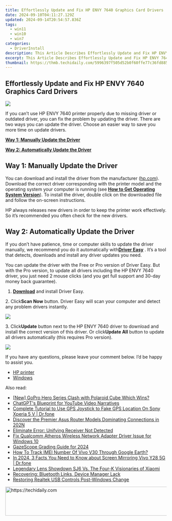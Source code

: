 ```yaml
---
title: Effortlessly Update and Fix HP ENVY 7640 Graphics Card Drivers
date: 2024-09-10T04:11:27.129Z
updated: 2024-09-14T20:54:57.836Z
tags:
  - win11
  - win10
  - win7
categories:
  - DriverInstall
description: This Article Describes Effortlessly Update and Fix HP ENVY 7640 Graphics Card Drivers
excerpt: This Article Describes Effortlessly Update and Fix HP ENVY 7640 Graphics Card Drivers
thumbnail: https://thmb.techidaily.com/5996397f505d52b0f60ffe77c36fd8859621590a57dd0707f44eeaa06c560dbc.jpg
---
```


## Effortlessly Update and Fix HP ENVY 7640 Graphics Card Drivers

![](https://images.drivereasy.com/wp-content/uploads/2017/08/img_598020f5aa6b1.jpg) 

 If you can’t use HP ENVY 7640 printer properly due to missing driver or outdated driver, you can fix the problem by updating the driver. There are two ways you can update the driver. Choose an easier way to save you more time on update drivers. 

**[Way 1: Manually Update the Driver](https://tools.techidaily.com/drivereasy/download/)** 

**[Way 2: Automatically Update the Driver](https://tools.techidaily.com/drivereasy/download/)** 

 ##  Way 1: Manually Update the Driver

 You can download and install the driver from the manufacturer ([hp.com](http://www8.hp.com)). Download the correct driver corresponding with the printer model and the operating system your computer is running (see **[How to Get Operating System Version](https://tools.techidaily.com/drivereasy/download/)**). To install the driver, double click on the downloaded file and follow the on-screen instructions.

 HP always releases new drivers in order to keep the printer work effectively. So it’s recommended you often check for the new drivers.

 ##  Way 2: Automatically Update the Driver

 If you don’t have patience, time or computer skills to update the driver manually, we recommend you do it automatically with[**Driver Easy**](https://tools.techidaily.com/drivereasy/download/) . It’s a tool that detects, downloads and install any driver updates you need.

 You can update the driver with the Free or Pro version of Driver Easy. But with the Pro version, to update all drivers including the HP ENVY 7640 driver, you just need 2 mouse clicks (and you get full support and 30-day money back guarantee). 

 1. **[Download](https://tools.techidaily.com/drivereasy/download/)**  and install Driver Easy.

 2\. Click**Scan Now** button. Driver Easy will scan your computer and detect any problem drivers instantly.

![](https://images.drivereasy.com/wp-content/uploads/2017/08/img_598030c023837.png) 

 3\. Click**Update** button next to the HP ENVY 7640 driver to download and install the correct version of this driver. Or click**Update All** button to update all drivers automatically (this requires Pro version).

![](https://images.drivereasy.com/wp-content/uploads/2017/08/img_59803380cac5a.jpg) 

 If you have any questions, please leave your comment below. I’d be happy to assist you.

* [HP printer](https://tools.techidaily.com/drivereasy/download/)
* [Windows](https://tools.techidaily.com/drivereasy/download/)

<ins class="adsbygoogle"
     style="display:block"
     data-ad-format="autorelaxed"
     data-ad-client="ca-pub-7571918770474297"
     data-ad-slot="1223367746"></ins>

<ins class="adsbygoogle"
     style="display:block"
     data-ad-client="ca-pub-7571918770474297"
     data-ad-slot="8358498916"
     data-ad-format="auto"
     data-full-width-responsive="true"></ins>

<span class="atpl-alsoreadstyle">Also read:</span>
<div><ul>
<li><a href="https://some-knowledge.techidaily.com/new-gopro-hero-series-clash-with-polaroid-cube-which-wins/"><u>[New] GoPro Hero Series Clash with Polaroid Cube Which Wins?</u></a></li>
<li><a href="https://tech-hub.techidaily.com/chatgpts-blueprint-for-youtube-video-narratives/"><u>ChatGPT's Blueprint for YouTube Video Narratives</u></a></li>
<li><a href="https://fake-location.techidaily.com/complete-tutorial-to-use-gps-joystick-to-fake-gps-location-on-sony-xperia-5-v-drfone-by-drfone-virtual-android/"><u>Complete Tutorial to Use GPS Joystick to Fake GPS Location On Sony Xperia 5 V | Dr.fone</u></a></li>
<li><a href="https://buynow-marvelous.techidaily.com/discover-the-premier-asus-router-models-dominating-connections-in-202n/"><u>Discover the Premier Asus Router Models Dominating Connections in 202N</u></a></li>
<li><a href="https://driver-error.techidaily.com/eliminate-error-unifying-receiver-not-detected/"><u>Eliminate Error: Unifying Receiver Not Detected</u></a></li>
<li><a href="https://driver-error.techidaily.com/fix-qualcomm-atheros-wireless-network-adapter-driver-issue-for-windows-10/"><u>Fix Qualcomm Atheros Wireless Network Adapter Driver Issue for Windows 10</u></a></li>
<li><a href="https://some-techniques.techidaily.com/gazescope-grading-guide-for-2024/"><u>GazeScope Grading Guide for 2024</u></a></li>
<li><a href="https://unlock-android.techidaily.com/how-to-track-imei-number-of-vivo-v30-through-google-earth-by-drfone-android/"><u>How To Track IMEI Number Of Vivo V30 Through Google Earth?</u></a></li>
<li><a href="https://screen-mirror.techidaily.com/in-2024-3-facts-you-need-to-know-about-screen-mirroring-vivo-y28-5g-drfone-by-drfone-android/"><u>In 2024, 3 Facts You Need to Know about Screen Mirroring Vivo Y28 5G | Dr.fone</u></a></li>
<li><a href="https://article-tips.techidaily.com/legendary-lens-showdown-sj6-vs-the-four-k-visionaries-of-xiaomi/"><u>Legendary Lens Showdown SJ6 Vs. The Four-K Visionaries of Xiaomi</u></a></li>
<li><a href="https://driver-error.techidaily.com/recovering-bluetooth-links-device-manager-lack/"><u>Recovering: Bluetooth Links, Device Manager Lack</u></a></li>
<li><a href="https://driver-error.techidaily.com/restoring-realtek-usb-controls-post-windows-change/"><u>Restoring Realtek USB Controls Post-Windows Change</u></a></li>
</ul></div>

<!-- affiliate ads begin -->
<a href="https://wigfever.sjv.io/c/5597632/2014851/22899" target="_top" id="2014851">
  <img src="//a.impactradius-go.com/display-ad/22899-2014851" border="0" alt="https://techidaily.com" width="728" height="90"/>
</a>
<img height="0" width="0" src="https://wigfever.sjv.io/i/5597632/2014851/22899" style="position:absolute;visibility:hidden;" border="0" />
<!-- affiliate ads end -->

